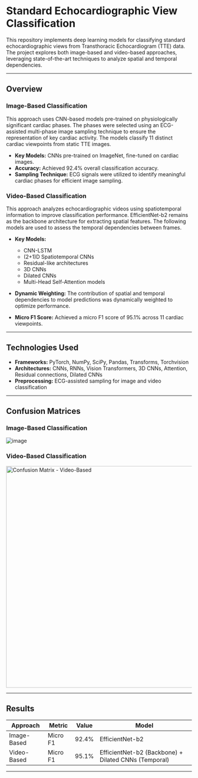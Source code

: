 # Standard Echocardiographic View Classification

This repository implements deep learning models for classifying standard echocardiographic views from Transthoracic Echocardiogram (TTE) data. The project explores both image-based and video-based approaches, leveraging state-of-the-art techniques to analyze spatial and temporal dependencies.

---

## **Overview**

### **Image-Based Classification**
This approach uses CNN-based models pre-trained on physiologically significant cardiac phases. The phases were selected using an ECG-assisted multi-phase image sampling technique to ensure the representation of key cardiac activity. The models classify 11 distinct cardiac viewpoints from static TTE images.

- **Key Models:** CNNs pre-trained on ImageNet, fine-tuned on cardiac images.
- **Accuracy:** Achieved 92.4% overall classification accuracy.
- **Sampling Technique:** ECG signals were utilized to identify meaningful cardiac phases for efficient image sampling.

### **Video-Based Classification**
This approach analyzes echocardiographic videos using spatiotemporal information to improve classification performance. EfficientNet-b2 remains as the backbone architecture for extracting spatial features. The following models are used to assess the temporal dependencies between frames.

- **Key Models:**
  - CNN-LSTM
  - (2+1)D Spatiotemporal CNNs
  - Residual-like architectures
  - 3D CNNs
  - Dilated CNNs
  - Multi-Head Self-Attention models

- **Dynamic Weighting:** The contribution of spatial and temporal dependencies to model predictions was dynamically weighted to optimize performance.
- **Micro F1 Score:** Achieved a micro F1 score of 95.1% across 11 cardiac viewpoints.

---

## **Technologies Used**

- **Frameworks:** PyTorch, NumPy, SciPy, Pandas, Transforms, Torchvision
- **Architectures:** CNNs, RNNs, Vision Transformers, 3D CNNs, Attention, Residual connections, Dilated CNNs
- **Preprocessing:** ECG-assisted sampling for image and video classification

---

## **Confusion Matrices**

### Image-Based Classification
![image](https://github.com/user-attachments/assets/3ba5595f-bb1e-40f1-a94e-1ad08773bc60)


### Video-Based Classification
<img src=![image](https://github.com/user-attachments/assets/a97e9b17-1fd6-4f6a-9b1f-956885543ca4) alt="Confusion Matrix - Video-Based" width="600">




---

## **Results**

| Approach          | Metric       | Value     |  Model 
|-------------------|--------------|-----------|-----------
| Image-Based       | Micro F1     | 92.4%     | EfficientNet-b2
| Video-Based       | Micro F1     | 95.1%     | EfficientNet-b2 (Backbone) + Dilated CNNs (Temporal)

---
